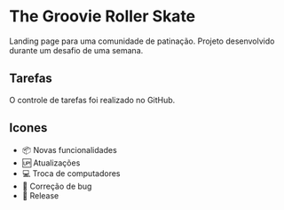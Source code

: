 # The Groovie Roller Skate

Landing page para uma comunidade de patinação.
Projeto desenvolvido durante um desafio de uma semana.

## Tarefas

O controle de tarefas foi realizado no GitHub.

## Icones

- :package: Novas funcionalidades <br>
- :up: Atualizações <br>
- :computer: Troca de computadores <br>
- :bug: Correção de bug <br>
- :checkered_flag: Release <br>

